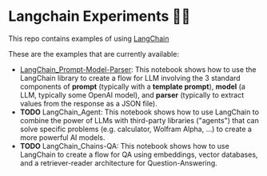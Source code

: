 
# Langchain Experiments 🦜🔗

This repo contains examples of using [LangChain](https://github.com/hwchase17/langchain)

These are the examples that are currently available:
- [LangChain_Prompt-Model-Parser](LangChain_Prompt-Model-Parser.ipynb): This notebook shows how to use the LangChain library to create a flow for LLM involving the 3 standard components of **prompt** (typically with a **template prompt**), **model** (a LLM, typically some OpenAI model), and **parser** (typically to extract values from the response as a JSON file).
- **TODO** LangChain_Agent: This notebook shows how to use LangChain to combine the power of LLMs with third-party libraries ("agents") that can solve specific problems (e.g. calculator, Wolfram Alpha, ...) to create a more powerful AI models.
- **TODO** LangChain_Chains-QA: This notebook shows how to use LangChain to create a flow for QA using embeddings, vector databases, and a retriever-reader architecture for Question-Answering.